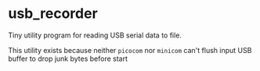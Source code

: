 # usb_recorder

Tiny utility program for reading USB serial data to file.

This utility exists because neither `picocom` nor `minicom` can't flush input USB buffer to drop junk bytes before start